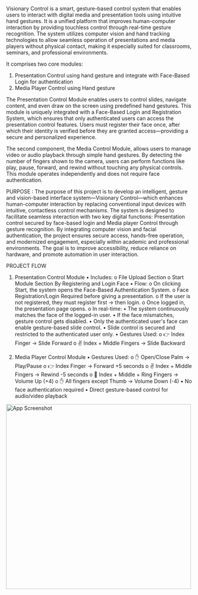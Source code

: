 Visionary Control is a smart, gesture-based control system that enables users to interact with digital media and presentation 
tools using intuitive hand gestures. It is a unified platform that improves human-computer interaction by providing touchless 
control through real-time gesture recognition. The system utilizes computer vision and hand tracking technologies to allow 
seamless operation of presentations and media players without physical contact, making it especially suited for classrooms, 
seminars, and professional environments.

It comprises two core modules: 

1.	Presentation Control using hand gesture and integrate with Face-Based Login for authentication
2.	Media Player Control using Hand gesture


The Presentation Control Module enables users to control slides, navigate content, and even draw on the screen using predefined hand gestures. This module is uniquely integrated with a Face-Based Login and Registration System, which ensures that only authenticated users can access the presentation control features. Users must register their face once, after which their identity is verified before they are granted access—providing a secure and personalized experience.


The second component, the Media Control Module, allows users to manage video or audio playback through simple hand gestures. By detecting the number of fingers shown to the camera, users can perform functions like play, pause, forward, and rewind without touching any physical controls. This module operates independently and does not require face authentication.

PURPOSE : 
The purpose of this project is to develop an intelligent, gesture and vision-based interface system—Visionary Control—which enhances human-computer interaction by replacing conventional input devices with intuitive, contactless control mechanisms. The system is designed to facilitate seamless interaction with two key digital functions: Presentation control secured by face-based login and Media player Control through gesture recognition. By integrating computer vision and facial authentication, the project ensures secure access, hands-free operation, and modernized engagement, especially within academic and professional environments. The goal is to improve accessibility, reduce reliance on hardware, and promote automation in user interaction.

PROJECT FLOW
  1. Presentation Control Module
      •	Includes:
          o	File Upload Section
          o	Start Module Section By Registering and Login Face
      •	Flow:
          o	On clicking Start, the system opens the Face-Based Authentication System.
          o	Face Registration/Login Required before giving a presentation.
          o	If the user is not registered, they must register first → then login.
          o	Once logged in, the presentation page opens.
          o	In real-time:
              •	The system continuously matches the face of the logged-in user.
              •	If the face mismatches, gesture control gets disabled.
              •	Only the authenticated user's face can enable gesture-based slide control.
              •	Slide control is secured and restricted to the authenticated user only.
      •	Gestures Used:
           o	👉 Index Finger → Slide Forward
           o	✌️ Index + Middle Fingers → Slide Backward
  
  2. Media Player Control Module
      •	Gestures Used:
          o	✋ Open/Close Palm → Play/Pause
          o	👉 Index Finger → Forward +5 seconds
          o	✌️ Index + Middle Fingers → Rewind -5 seconds
          o	🤟 Index + Middle + Ring Fingers → Volume Up (+4)
          o	✋ All fingers except Thumb → Volume Down (-4)
      •	No face authentication required
     •	Direct gesture-based control for audio/video playback

     

<img src="images/screenshot.png" alt="App Screenshot" width="500"/>


